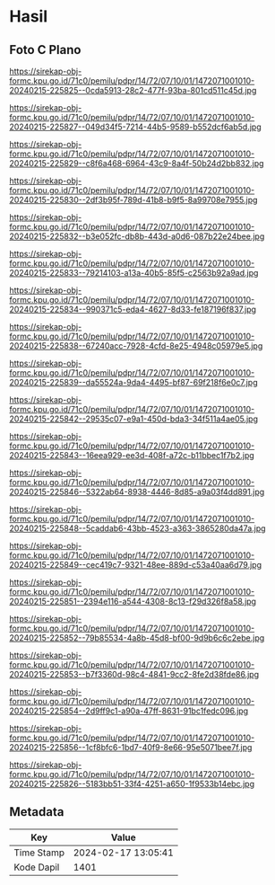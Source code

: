 # Hasil

## Foto C Plano

https://sirekap-obj-formc.kpu.go.id/71c0/pemilu/pdpr/14/72/07/10/01/1472071001010-20240215-225825--0cda5913-28c2-477f-93ba-801cd511c45d.jpg

https://sirekap-obj-formc.kpu.go.id/71c0/pemilu/pdpr/14/72/07/10/01/1472071001010-20240215-225827--049d34f5-7214-44b5-9589-b552dcf6ab5d.jpg

https://sirekap-obj-formc.kpu.go.id/71c0/pemilu/pdpr/14/72/07/10/01/1472071001010-20240215-225829--c8f6a468-6964-43c9-8a4f-50b24d2bb832.jpg

https://sirekap-obj-formc.kpu.go.id/71c0/pemilu/pdpr/14/72/07/10/01/1472071001010-20240215-225830--2df3b95f-789d-41b8-b9f5-8a99708e7955.jpg

https://sirekap-obj-formc.kpu.go.id/71c0/pemilu/pdpr/14/72/07/10/01/1472071001010-20240215-225832--b3e052fc-db8b-443d-a0d6-087b22e24bee.jpg

https://sirekap-obj-formc.kpu.go.id/71c0/pemilu/pdpr/14/72/07/10/01/1472071001010-20240215-225833--79214103-a13a-40b5-85f5-c2563b92a9ad.jpg

https://sirekap-obj-formc.kpu.go.id/71c0/pemilu/pdpr/14/72/07/10/01/1472071001010-20240215-225834--990371c5-eda4-4627-8d33-fe187196f837.jpg

https://sirekap-obj-formc.kpu.go.id/71c0/pemilu/pdpr/14/72/07/10/01/1472071001010-20240215-225838--67240acc-7928-4cfd-8e25-4948c05979e5.jpg

https://sirekap-obj-formc.kpu.go.id/71c0/pemilu/pdpr/14/72/07/10/01/1472071001010-20240215-225839--da55524a-9da4-4495-bf87-69f218f6e0c7.jpg

https://sirekap-obj-formc.kpu.go.id/71c0/pemilu/pdpr/14/72/07/10/01/1472071001010-20240215-225842--29535c07-e9a1-450d-bda3-34f511a4ae05.jpg

https://sirekap-obj-formc.kpu.go.id/71c0/pemilu/pdpr/14/72/07/10/01/1472071001010-20240215-225843--16eea929-ee3d-408f-a72c-b11bbec1f7b2.jpg

https://sirekap-obj-formc.kpu.go.id/71c0/pemilu/pdpr/14/72/07/10/01/1472071001010-20240215-225846--5322ab64-8938-4446-8d85-a9a03f4dd891.jpg

https://sirekap-obj-formc.kpu.go.id/71c0/pemilu/pdpr/14/72/07/10/01/1472071001010-20240215-225848--5caddab6-43bb-4523-a363-3865280da47a.jpg

https://sirekap-obj-formc.kpu.go.id/71c0/pemilu/pdpr/14/72/07/10/01/1472071001010-20240215-225849--cec419c7-9321-48ee-889d-c53a40aa6d79.jpg

https://sirekap-obj-formc.kpu.go.id/71c0/pemilu/pdpr/14/72/07/10/01/1472071001010-20240215-225851--2394e116-a544-4308-8c13-f29d326f8a58.jpg

https://sirekap-obj-formc.kpu.go.id/71c0/pemilu/pdpr/14/72/07/10/01/1472071001010-20240215-225852--79b85534-4a8b-45d8-bf00-9d9b6c6c2ebe.jpg

https://sirekap-obj-formc.kpu.go.id/71c0/pemilu/pdpr/14/72/07/10/01/1472071001010-20240215-225853--b7f3360d-98c4-4841-9cc2-8fe2d38fde86.jpg

https://sirekap-obj-formc.kpu.go.id/71c0/pemilu/pdpr/14/72/07/10/01/1472071001010-20240215-225854--2d9ff9c1-a90a-47ff-8631-91bc1fedc096.jpg

https://sirekap-obj-formc.kpu.go.id/71c0/pemilu/pdpr/14/72/07/10/01/1472071001010-20240215-225856--1cf8bfc6-1bd7-40f9-8e66-95e5071bee7f.jpg

https://sirekap-obj-formc.kpu.go.id/71c0/pemilu/pdpr/14/72/07/10/01/1472071001010-20240215-225826--5183bb51-33f4-4251-a650-1f9533b14ebc.jpg


## Metadata

| Key        | Value               |
| ---------- | ------------------- |
| Time Stamp | 2024-02-17 13:05:41 |
| Kode Dapil | 1401                |



